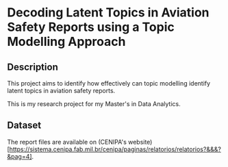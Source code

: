 # Decoding Latent Topics in Aviation Safety Reports using a Topic Modelling Approach

## Description

This project aims to identify how effectively can topic modelling identify latent topics in aviation safety reports.

This is my research project for my Master's in Data Analytics.

## Dataset

The report files are available on (CENIPA's website)[https://sistema.cenipa.fab.mil.br/cenipa/paginas/relatorios/relatorios?&&&?&pag=4].
